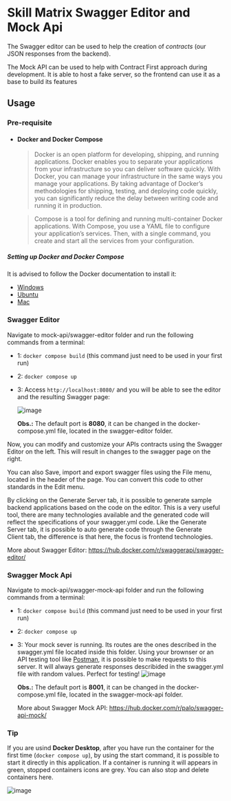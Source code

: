 # Skill Matrix Swagger Editor and Mock Api

The Swagger editor can be used to help the creation of _contracts_ (our JSON responses from the backend). 

The Mock API can be used to help with Contract First approach during development. It is able to host a fake server, so the frontend can use it as a base to build its features

## Usage

### Pre-requisite

- #### Docker and Docker Compose
  
  > Docker is an open platform for developing, shipping, and running applications. Docker enables you to separate your applications from your infrastructure so you can deliver software quickly. With Docker, you can manage your infrastructure in the same ways you manage your applications. By taking advantage of Docker’s methodologies for shipping, testing, and deploying code quickly, you can significantly reduce the delay between writing code and running it in production.
  
  > Compose is a tool for defining and running multi-container Docker applications. With Compose, you use a YAML file to configure your application’s services. Then, with a single command, you create and start all the services from your configuration.

##### Setting up Docker and Docker Compose 

It is advised to follow the Docker documentation to install it: 
- [Windows](https://docs.docker.com/desktop/windows/install/)
- [Ubuntu](https://docs.docker.com/engine/install/ubuntu/) 
- [Mac](https://docs.docker.com/desktop/mac/install/)

### Swagger Editor

Navigate to mock-api/swagger-editor folder and run the following commands from a terminal:

- 1: `docker compose build` (this command just need to be used in your first run)

- 2: `docker compose up`

- 3: Access `http://localhost:8080/` and you will be able to see the editor and the resulting Swagger page:

  ![image](https://user-images.githubusercontent.com/53683786/135634979-38a09b30-3c7c-483c-bddd-658e5788d64e.png)
  
  **Obs.:** The default port is **8080**, it can be changed in the docker-compose.yml file, located in the swagger-editor folder.
  
Now, you can modify and customize your APIs contracts using the Swagger Editor on the left. This will result in changes to the swagger page on the right.

You can also Save, import and export swagger files using the File menu, located in the header of the page. You can convert this code to other standards in the Edit menu.

By clicking on the Generate Server tab, it is possible to generate sample backend applications based on the code on the editor. This is a very useful tool, there are many technologies available and the generated code will reflect the specifications of your swagger.yml code. Like the Generate Server tab, it is possible to auto generate code through the Generate Client tab, the difference is that here, the focus is frontend technologies.

More about Swagger Editor: https://hub.docker.com/r/swaggerapi/swagger-editor/
 
 ### Swagger Mock Api
 
 Navigate to mock-api/swagger-mock-api folder and run the following commands from a terminal:

- 1: `docker compose build` (this command just need to be used in your first run)

- 2: `docker compose up`

- 3: Your mock sever is running. Its routes are the ones described in the swagger.yml file located inside this folder. Using your brownser or an API testing tool like [Postman](https://www.postman.com/), it is possible to make requests to this server. It will always generate responses describided in the swagger.yml file with random values. Perfect for testing!
  ![image](https://user-images.githubusercontent.com/53683786/135637802-3178df0b-d5d6-44c7-b01e-22cfdb41e921.png)
  
   **Obs.:** The default port is **8001**, it can be changed in the docker-compose.yml file, located in the swagger-mock-api folder.
   
   More about Swagger Mock API: https://hub.docker.com/r/palo/swagger-api-mock/
   
### Tip

If you are usind **Docker Desktop**, after you have run the container for the first time (`docker compose up`), by using the start command, it is possible to start it directly in this application. If a container is running it will appears in green, stopped containers icons are grey. You can also stop and delete containers here.

![image](https://user-images.githubusercontent.com/53683786/135640533-e0eb8cda-ee35-4890-959b-37615209322f.png)


